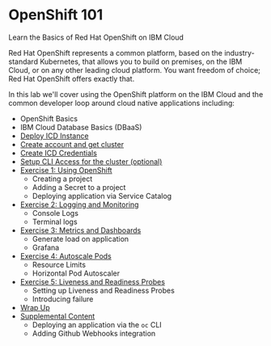 # OpenShift 101

Learn the Basics of Red Hat OpenShift on IBM Cloud

Red Hat OpenShift represents a common platform, based on the industry-standard Kubernetes, that allows you to build on premises, on the IBM Cloud, or on any other leading cloud platform. You want freedom of choice; Red Hat OpenShift offers exactly that.

In this lab we'll cover using the OpenShift platform on the IBM Cloud and the common developer loop around cloud native applications including:

* OpenShift Basics
* IBM Cloud Database Basics (DBaaS)
* [Deploy ICD Instance](ICD.md)
* [Create account and get cluster](GETSTARTED.md)
* [Create ICD Credentials](CREATE_CREDS.md)
* [Setup CLI Access for the cluster (optional)](exercise-0/README.md)
* [Exercise 1: Using OpenShift](exercise-1/README.md)
   * Creating a project
   * Adding a Secret to a project
   * Deploying application via Service Catalog
* [Exercise 2: Logging and Monitoring](exercise-2/README.md)
   * Console Logs
   * Terminal logs 
* [Exercise 3: Metrics and Dashboards](exercise-3/README.md)
   * Generate load on application
   * Grafana
* [Exercise 4: Autoscale Pods](exercise-4/README.md)
   * Resource Limits
   * Horizontal Pod Autoscaler
* [Exercise 5: Liveness and Readiness Probes](exercise-5/README.md)
   * Setting up Liveness and Readiness Probes
   * Introducing failure 
* [Wrap Up](WRAP_UP.md)
* [Supplemental Content](exercise-6/README.md)
   * Deploying an application via the `oc` CLI
   * Adding Github Webhooks integration